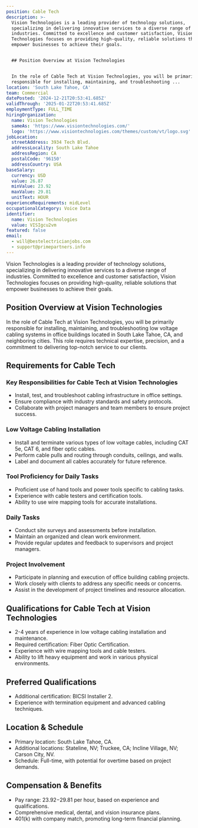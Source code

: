 ```yaml
---
position: Cable Tech
description: >-
  Vision Technologies is a leading provider of technology solutions,
  specializing in delivering innovative services to a diverse range of
  industries. Committed to excellence and customer satisfaction, Vision
  Technologies focuses on providing high-quality, reliable solutions that
  empower businesses to achieve their goals.


  ## Position Overview at Vision Technologies


  In the role of Cable Tech at Vision Technologies, you will be primarily
  responsible for installing, maintaining, and troubleshooting ...
location: 'South Lake Tahoe, CA'
team: Commercial
datePosted: '2024-12-21T20:53:41.685Z'
validThrough: '2025-01-22T20:53:41.685Z'
employmentType: FULL_TIME
hiringOrganization:
  name: Vision Technologies
  sameAs: 'https://www.visiontechnologies.com/'
  logo: 'https://www.visiontechnologies.com/themes/custom/vt/logo.svg'
jobLocation:
  streetAddress: 3934 Tech Blvd.
  addressLocality: South Lake Tahoe
  addressRegion: CA
  postalCode: '96150'
  addressCountry: USA
baseSalary:
  currency: USD
  value: 26.87
  minValue: 23.92
  maxValue: 29.81
  unitText: HOUR
experienceRequirements: midLevel
occupationalCategory: Voice Data
identifier:
  name: Vision Technologies
  value: VISIgcu2vm
featured: false
email:
  - will@bestelectricianjobs.com
  - support@primepartners.info
---
```




Vision Technologies is a leading provider of technology solutions, specializing in delivering innovative services to a diverse range of industries. Committed to excellence and customer satisfaction, Vision Technologies focuses on providing high-quality, reliable solutions that empower businesses to achieve their goals.

## Position Overview at Vision Technologies

In the role of Cable Tech at Vision Technologies, you will be primarily responsible for installing, maintaining, and troubleshooting low voltage cabling systems in office buildings located in South Lake Tahoe, CA, and neighboring cities. This role requires technical expertise, precision, and a commitment to delivering top-notch service to our clients.

## Requirements for Cable Tech

### Key Responsibilities for Cable Tech at Vision Technologies
- Install, test, and troubleshoot cabling infrastructure in office settings.
- Ensure compliance with industry standards and safety protocols.
- Collaborate with project managers and team members to ensure project success.

### Low Voltage Cabling Installation
- Install and terminate various types of low voltage cables, including CAT 5e, CAT 6, and fiber optic cables.
- Perform cable pulls and routing through conduits, ceilings, and walls.
- Label and document all cables accurately for future reference.

### Tool Proficiency for Daily Tasks
- Proficient use of hand tools and power tools specific to cabling tasks.
- Experience with cable testers and certification tools.
- Ability to use wire mapping tools for accurate installations.

### Daily Tasks
- Conduct site surveys and assessments before installation.
- Maintain an organized and clean work environment.
- Provide regular updates and feedback to supervisors and project managers.

### Project Involvement
- Participate in planning and execution of office building cabling projects.
- Work closely with clients to address any specific needs or concerns.
- Assist in the development of project timelines and resource allocation.

## Qualifications for Cable Tech at Vision Technologies

- 2-4 years of experience in low voltage cabling installation and maintenance.
- Required certification: Fiber Optic Certification.
- Experience with wire mapping tools and cable testers.
- Ability to lift heavy equipment and work in various physical environments.

## Preferred Qualifications

- Additional certification: BICSI Installer 2.
- Experience with termination equipment and advanced cabling techniques.

## Location & Schedule

- Primary location: South Lake Tahoe, CA.
- Additional locations: Stateline, NV; Truckee, CA; Incline Village, NV; Carson City, NV.
- Schedule: Full-time, with potential for overtime based on project demands.

## Compensation & Benefits

- Pay range: $23.92-$29.81 per hour, based on experience and qualifications.
- Comprehensive medical, dental, and vision insurance plans.
- 401(k) with company match, promoting long-term financial planning.